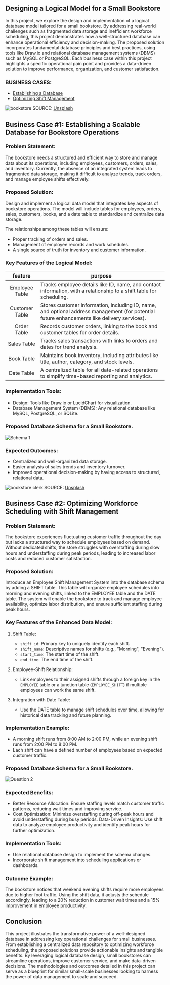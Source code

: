 ## Designing a Logical Model for a Small Bookstore
In this project, we explore the design and implementation of a logical database model tailored for a small bookstore. By addressing real-world challenges such as fragmented data storage and inefficient workforce scheduling, this project demonstrates how a well-structured database can enhance operational efficiency and decision-making. The proposed solution incorporates fundamental database principles and best practices, using tools like Draw.io and relational database management systems (DBMS) such as MySQL or PostgreSQL. Each business case within this project highlights a specific operational pain point and provides a data-driven solution to improve performance, organization, and customer satisfaction.

### BUSINESS CASES:
* [Establishing a Database](#business-case-1-establishing-a-scalable-database-for-bookstore-operations)
* [Optimizing Shift Management](#business-case-2-optimizing-workforce-scheduling-with-shift-management)

![bookstore](images/bookstore-unsplash.jpg)
SOURCE: [Unsplash](https://unsplash.com/photos/a-man-standing-outside-of-a-book-store-xSmnehPxROE)

## Business Case #1: Establishing a Scalable Database for Bookstore Operations 

### Problem Statement:
The bookstore needs a structured and efficient way to store and manage data about its operations, including employees, customers, orders, sales, and inventory. Currently, the absence of an integrated system leads to fragmented data storage, making it difficult to analyze trends, track orders, and manage employee shifts effectively.

### Proposed Solution:
Design and implement a logical data model that integrates key aspects of bookstore operations. The model will include tables for employees, orders, sales, customers, books, and a date table to standardize and centralize data storage.

The relationships among these tables will ensure:
* Proper tracking of orders and sales.
* Management of employee records and work schedules.
* A single source of truth for inventory and customer information.

### Key Features of the Logical Model:
| feature | purpose |
|:-------:|---------|
| Employee Table | Tracks employee details like ID, name, and contact information, with a relationship to a shift table for scheduling. |
| Customer Table | Stores customer information, including ID, name, and optional address management (for potential future enhancements like delivery services). |
| Order Table | Records customer orders, linking to the book and customer tables for order details. |
| Sales Table | Tracks sales transactions with links to orders and dates for trend analysis. |
| Book Table | Maintains book inventory, including attributes like title, author, category, and stock levels. |
| Date Table | A centralized table for all date-related operations to simplify time-based reporting and analytics. |

### Implementation Tools:
* Design: Tools like Draw.io or LucidChart for visualization.
* Database Management System (DBMS): Any relational database like MySQL, PostgreSQL, or SQLite.

### Proposed Database Schema for a Small Bookstore.
![Schema 1](<images/SQL Assignment Q1.png>)

### Expected Outcomes:
* Centralized and well-organized data storage.
* Easier analysis of sales trends and inventory turnover.
* Improved operational decision-making by having access to structured, relational data.

![bookstore clerk](images/bookstore-2-unsplash.jpg)
SOURCE: [Unsplash](https://unsplash.com/photos/people-inside-library-tv8PIPPY3rQ)

## Business Case #2: Optimizing Workforce Scheduling with Shift Management

### Problem Statement:
The bookstore experiences fluctuating customer traffic throughout the day but lacks a structured way to schedule employees based on demand. Without dedicated shifts, the store struggles with overstaffing during slow hours and understaffing during peak periods, leading to increased labor costs and reduced customer satisfaction.

### Proposed Solution:
Introduce an Employee Shift Management System into the database schema by adding a SHIFT table. This table will organize employee schedules into morning and evening shifts, linked to the EMPLOYEE table and the DATE table. The system will enable the bookstore to track and manage employee availability, optimize labor distribution, and ensure sufficient staffing during peak hours.

### Key Features of the Enhanced Data Model:

1. Shift Table:
    * `shift_id`: Primary key to uniquely identify each shift.
    * `shift_name`: Descriptive names for shifts (e.g., "Morning", "Evening").
    * `start_time`: The start time of the shift.
    * `end_time`: The end time of the shift.

2. Employee-Shift Relationship:
    * Link employees to their assigned shifts through a foreign key in the `EMPLOYEE` table or a junction table (`EMPLOYEE_SHIFT`) if multiple employees can work the same shift.

3. Integration with Date Table:
    * Use the DATE table to manage shift schedules over time, allowing for historical data tracking and future planning.

### Implementation Example:
* A morning shift runs from 8:00 AM to 2:00 PM, while an evening shift runs from 2:00 PM to 8:00 PM.
* Each shift can have a defined number of employees based on expected customer traffic.

### Proposed Database Schema for a Small Bookstore.
![Question 2](<images/SQL Assignment Q2.png>)

### Expected Benefits:
* Better Resource Allocation: Ensure staffing levels match customer traffic patterns, reducing wait times and improving service.
* Cost Optimization: Minimize overstaffing during off-peak hours and avoid understaffing during busy periods.
Data-Driven Insights: Use shift data to analyze employee productivity and identify peak hours for further optimization.

### Implementation Tools:
* Use relational database design to implement the schema changes.
* Incorporate shift management into scheduling applications or dashboards.

### Outcome Example:
The bookstore notices that weekend evening shifts require more employees due to higher foot traffic. Using the shift data, it adjusts the schedule accordingly, leading to a 20% reduction in customer wait times and a 15% improvement in employee productivity.

## Conclusion

This project illustrates the transformative power of a well-designed database in addressing key operational challenges for small businesses. From establishing a centralized data repository to optimizing workforce scheduling, the proposed solutions provide actionable insights and tangible benefits. By leveraging logical database design, small bookstores can streamline operations, improve customer service, and make data-driven decisions. The methodologies and outcomes detailed in this project can serve as a blueprint for similar small-scale businesses looking to harness the power of data management to scale and succeed.